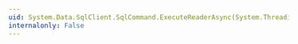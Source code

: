 ```yaml
---
uid: System.Data.SqlClient.SqlCommand.ExecuteReaderAsync(System.Threading.CancellationToken)
internalonly: False
---
```

